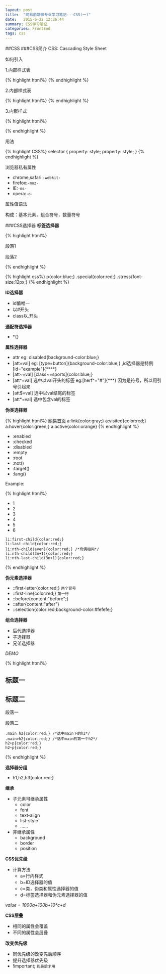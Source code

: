 ```yaml
---
layout: post
title:  "网易前端微专业学习笔记---CSS(一)"
date:   2015-6-22 12:26:44
summary: CSS学习笔记
categories: FrontEnd
tags: css
---
```


##CSS
###CSS简介
CSS: Cascading Style Sheet

如何引入

1.内部样式表

{% highlight html%}
	<head>
		<link rel="stylesheet" href="base.css">
	</head>
{% endhighlight %}

2.内部样式表

{% highlight html%}
	<style>
	 	.btn {font-size: 10px;}
	</style>
{% endhighlight %}

3.内嵌样式

{% highlight html%}
	<div class="header" style="font-size:10px"></div>
{% endhighlight %}

用法

{% highlight CSS%}
	selector {
	property: style;
	property: style;
             }
{% endhighlight %}

浏览器私有属性

- chrome,safari:`-webkit-`
- firefox:`-moz-`
- IE:`-ms-`
- opera:`-o-`

属性值语法

构成：基本元素，组合符号，数量符号

###CSS选择器
<strong>标签选择器</strong>

{% highlight html%}
	<div>
		<p class="special">段落1</p>
		<p class="special stress">段落2</p>
	</div>
	<!--CLASS可以有多个-->
{% endhighlight %}

{% highlight css%}
	p{color:blue;}
	.special{color:red;}
	.stress{font-size:12px;}
{% endhighlight %}

<strong>ID选择器</strong>

- id值唯一
- 以#开头
- class以.开头

<strong>通配符选择器</strong>

- *{}

<strong>属性选择器</strong>

- attr eg: disabled{background-color:blue;}
- [att=val] eg: [type=button]{background-color:blue;} ,id选择器是特例[id="example"]{****}
- [att~=val] [class~=sports]{color:blue;}
- [att^=val] 选中以val开头的标签 eg:[herf^="#"]{***} 因为是符号，所以用引号引起来
- [att$=val] 选中以val结尾的标签
- [att*=val] 选中包含val的标签

<strong>伪类选择器</strong>

{% highlight html%}
	<a href="http://www.163.com">网易首页</a>
	a:link{color:gray;}
	a:visited{color:red;}
	a:hover{color:green;}
	a:active{color:orange}
	<!--hover,active可用于其他元素，顺序为上面的次序-->
{% endhighlight %}

- :enabled
- :checked
- :disabled
- :empty
- :root
- :not()
- :target()
- :lang()

Example:

{% highlight html%}
	<ul>
		<li>1</li>
		<li>2</li>
		<li>3</li>
		<li>4</li>
		<li>5</li>
		<li>6</li>
	</ul>

	li:first-child{color:red;}
	li:last-child{color:red;}
	li:nth-child(even){color:red;} /*奇偶相间*/
	li:nth-child(3n+1){color:red;}
	li:nth-last-child(3n+1){color:red;}
{% endhighlight %}

<strong>伪元素选择器</strong>

- ::first-letter{color:red;} `两个冒号`
- ::first-line{color:red;} `第一行`
- ::before{content:"before";}
- ::after{content:"after"}
- ::selection{color:red;background-color:#fefefe;}

<strong>组合选择器</strong>

- 后代选择器
- 子选择器
- 兄弟选择器

<em>DEMO</em>

{% highlight html%}
	<div class="main">
		<h2>标题一</h2>
		<div>
			<h2>标题二</h2>
			<p>段落一</p>
			<p>段落二</p>
		</div>
	</div>

	.main h2{color:red;} /*选中main下的h2*/
	.main>h2{color:red;} /*选中main的第一个h2*/
	h2+p{color:red;}
	h2~p{color:red;}
{% endhighlight %}

<strong>选择器分组</strong>

- h1,h2,h3{color:red;}

<strong>继承</strong>

- 子元素可继承属性
	- color
	- font
	- text-align
	- list-style
	- ……
- 非继承属性
	- background
	- border
	- position

<strong>CSS优先级</strong>

- 计算方法
	- a=行内样式
	- b=ID选择器的值
	- c=类，伪类和属性选择器的值
	- d=标签选择器和伪元素选择器的值

<em>value = 1000*a+100*b+10*c+d</em>

<strong>CSS层叠</strong>

- 相同的属性会覆盖
- 不同的属性会层叠

<strong>改变优先级</strong>

- 同优先级的改变先后顺序
- 提升选择器优先级
- !important; `到最后才用`







